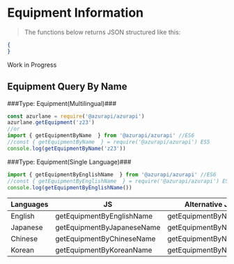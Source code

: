 # Equipment Information
> The functions below returns JSON structured like this:

```json
{
}
```
Work in Progress
## Equipment Query By Name
###Type: Equipment(Multilingual)###
```javascript
const azurlane = require('@azurapi/azurapi')
azurlane.getEquipment('z23')
//or
import { getEquipmentByName  } from '@azurapi/azurapi' //ES6
//const { getEquipmentByName  } = require('@azurapi/azurapi') ES5
console.log(getEquipmentByName('z23'))
```
###Type: Equipment(Single Language)###
```javascript
import { getEquipmentByEnglishName  } from '@azurapi/azurapi' //ES6
//const { getEquipmentByEnglishName  } = require('@azurapi/azurapi') ES5
console.log(getEquipmentByEnglishName())
```

| Languages | JS                         | Alternative JS       |
|-----------|----------------------------|----------------------|
| English   | getEquipmentByEnglishName  | getEquipmentByNameEn |
| Japanese  | getEquipmentByJapaneseName | getEquipmentByNameJp |
| Chinese   | getEquipmentByChineseName  | getEquipmentByNameCn |
| Korean    | getEquipmentByKoreanName   | getEquipmentByNameKr |
